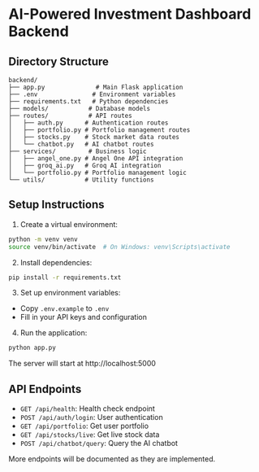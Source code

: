 # AI-Powered Investment Dashboard Backend

## Directory Structure
```
backend/
├── app.py              # Main Flask application
├── .env               # Environment variables
├── requirements.txt   # Python dependencies
├── models/           # Database models
├── routes/           # API routes
│   ├── auth.py      # Authentication routes
│   ├── portfolio.py # Portfolio management routes
│   ├── stocks.py    # Stock market data routes
│   └── chatbot.py   # AI chatbot routes
├── services/         # Business logic
│   ├── angel_one.py # Angel One API integration
│   ├── groq_ai.py   # Groq AI integration
│   └── portfolio.py # Portfolio management logic
└── utils/           # Utility functions
```

## Setup Instructions

1. Create a virtual environment:
```bash
python -m venv venv
source venv/bin/activate  # On Windows: venv\Scripts\activate
```

2. Install dependencies:
```bash
pip install -r requirements.txt
```

3. Set up environment variables:
- Copy `.env.example` to `.env`
- Fill in your API keys and configuration

4. Run the application:
```bash
python app.py
```

The server will start at http://localhost:5000

## API Endpoints

- `GET /api/health`: Health check endpoint
- `POST /api/auth/login`: User authentication
- `GET /api/portfolio`: Get user portfolio
- `GET /api/stocks/live`: Get live stock data
- `POST /api/chatbot/query`: Query the AI chatbot

More endpoints will be documented as they are implemented. 